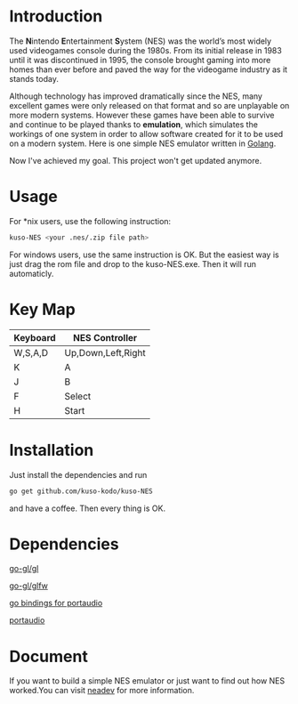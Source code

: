 # Introduction

The **N**intendo **E**ntertainment **S**ystem (NES) was the world’s most widely used videogames console during the 1980s. From its initial release in 1983 until it was discontinued in 1995, the console brought gaming into more homes than ever before and paved the way for the videogame industry as it stands today. 

Although technology has improved dramatically since the NES, many excellent games were only released on that format and so are unplayable on more modern systems. However these games have been able to survive and continue to be played thanks to **emulation**, which simulates the workings of one system in order to allow software created for it to be used on a modern system. Here is one simple NES emulator written in [Golang](http://golang.org).

Now I've achieved my goal. This project won't get updated anymore.

# Usage

For *nix users, use the following instruction:

```bash
kuso-NES <your .nes/.zip file path>
```

For windows users, use the same instruction is OK. But the easiest way is just drag the rom file and drop to the kuso-NES.exe. Then it will run automaticly.

# Key Map

| Keyboard | NES Controller     |
| -------- | ------------------ |
| W,S,A,D  | Up,Down,Left,Right |
| K        | A                  |
| J        | B                  |
| F        | Select             |
| H        | Start              |

# Installation

Just install the dependencies and run

``` bash
go get github.com/kuso-kodo/kuso-NES
```

and have a coffee. Then every thing is OK.

# Dependencies

[go-gl/gl](https://github.com/go-gl/gl)

[go-gl/glfw](https://github.com/go-gl/glfw)

[go bindings for portaudio](https://github.com/gordonklaus/portaudio)

[portaudio](http://www.portaudio.com/)

# Document

If you want to build a simple NES emulator or just want to find out how NES worked.You can visit [neadev](http://nesdev.com/) for more information.
